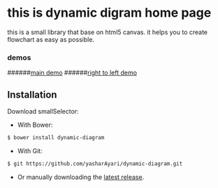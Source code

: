 # this is dynamic digram home page
this is a small library that base on html5 canvas. it helps you to create flowchart as easy as possible.
### demos
######[main demo](https://yasharayari.github.io/dynamic-diagram/app/index.html)
######[right to left demo](https://yasharayari.github.io/dynamic-diagram/app/index-rtl.html)

## Installation

Download smallSelector:

- With Bower:

```sh
$ bower install dynamic-diagram
```

- With Git:

```sh
$ git https://github.com/yasharAyari/dynamic-diagram.git
```

- Or manually downloading the [latest release](https://github.com/yasharAyari/dynamic-diagram/archive/master.zip).